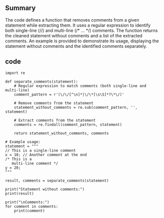 ## Summary
The code defines a function that removes comments from a given statement while extracting them. It uses a regular expression to identify both single-line (//) and multi-line (/* ... */) comments. The function returns the cleaned statement without comments and a list of the extracted comments. An example is provided to demonstrate its usage, displaying the statement without comments and the identified comments separately.

## code

```
import re

def separate_comments(statement):
    # Regular expression to match comments (both single-line and multi-line)
    comment_pattern = r'(\/\/[^\n]*|\/\*[\s\S]*?\*\/)'

    # Remove comments from the statement
    statement_without_comments = re.sub(comment_pattern, '', statement)

    # Extract comments from the statement
    comments = re.findall(comment_pattern, statement)

    return statement_without_comments, comments

# Example usage:
statement = """
// This is a single-line comment
x = 10; // Another comment at the end
/* This is a
   multi-line comment */
y = 20;
"""

result, comments = separate_comments(statement)

print("Statement without comments:")
print(result)

print("\nComments:")
for comment in comments:
    print(comment)

```
